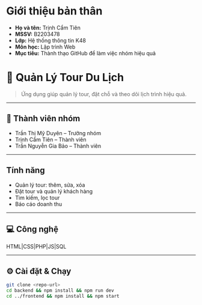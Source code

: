 # Giới thiệu bản thân

- **Họ và tên:** Trịnh Cẩm Tiên  
- **MSSV:** B2203478  
- **Lớp:** Hệ thống thông tin K48  
- **Môn học:** Lập trình Web  
- **Mục tiêu:** Thành thạo GitHub để làm việc nhóm hiệu quả  
  
# 🧳 Quản Lý Tour Du Lịch

> Ứng dụng giúp quản lý tour, đặt chỗ và theo dõi lịch trình hiệu quả.

---

## 👥 Thành viên nhóm

- Trần Thị Mỹ Duyên – Trưởng nhóm   
- Trịnh Cẩm Tiên –  Thành viên
- Trần Nguyễn Gia Bảo – Thành viên

---

## Tính năng

- Quản lý tour: thêm, sửa, xóa  
- Đặt tour và quản lý khách hàng  
- Tìm kiếm, lọc tour  
- Báo cáo doanh thu  

---

## 💻 Công nghệ

HTML|CSS|PHP|JS|SQL

---

## ⚙️ Cài đặt & Chạy

```bash
git clone <repo-url>
cd backend && npm install && npm run dev
cd ../frontend && npm install && npm start
